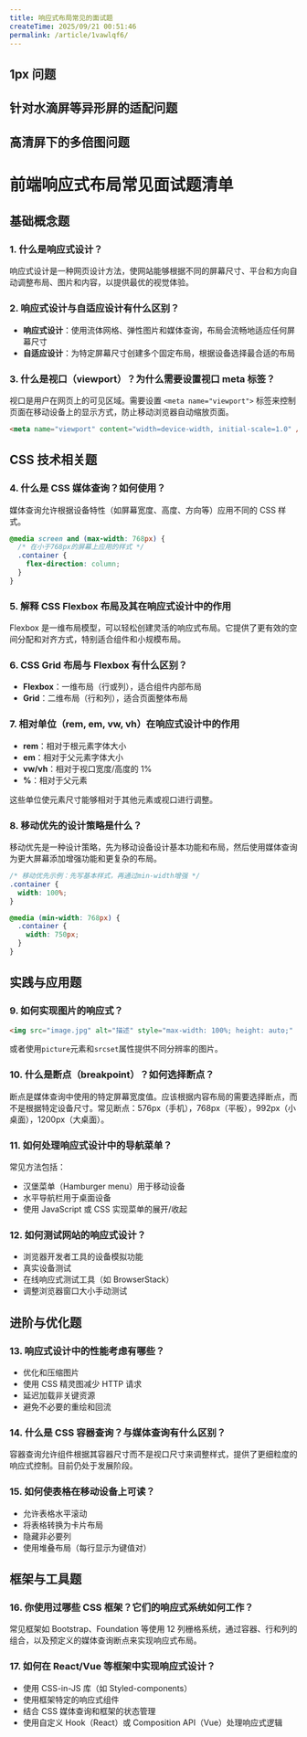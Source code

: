 ```yaml
---
title: 响应式布局常见的面试题
createTime: 2025/09/21 00:51:46
permalink: /article/1vawlqf6/
---
```


## 1px 问题

## 针对水滴屏等异形屏的适配问题

## 高清屏下的多倍图问题

##

# 前端响应式布局常见面试题清单

## 基础概念题

### 1. 什么是响应式设计？

响应式设计是一种网页设计方法，使网站能够根据不同的屏幕尺寸、平台和方向自动调整布局、图片和内容，以提供最优的视觉体验。

### 2. 响应式设计与自适应设计有什么区别？

- **响应式设计**：使用流体网格、弹性图片和媒体查询，布局会流畅地适应任何屏幕尺寸
- **自适应设计**：为特定屏幕尺寸创建多个固定布局，根据设备选择最合适的布局

### 3. 什么是视口（viewport）？为什么需要设置视口 meta 标签？

视口是用户在网页上的可见区域。需要设置 `<meta name="viewport">` 标签来控制页面在移动设备上的显示方式，防止移动浏览器自动缩放页面。

```html
<meta name="viewport" content="width=device-width, initial-scale=1.0" />
```

## CSS 技术相关题

### 4. 什么是 CSS 媒体查询？如何使用？

媒体查询允许根据设备特性（如屏幕宽度、高度、方向等）应用不同的 CSS 样式。

```css
@media screen and (max-width: 768px) {
  /* 在小于768px的屏幕上应用的样式 */
  .container {
    flex-direction: column;
  }
}
```

### 5. 解释 CSS Flexbox 布局及其在响应式设计中的作用

Flexbox 是一维布局模型，可以轻松创建灵活的响应式布局。它提供了更有效的空间分配和对齐方式，特别适合组件和小规模布局。

### 6. CSS Grid 布局与 Flexbox 有什么区别？

- **Flexbox**：一维布局（行或列），适合组件内部布局
- **Grid**：二维布局（行和列），适合页面整体布局

### 7. 相对单位（rem, em, vw, vh）在响应式设计中的作用

- **rem**：相对于根元素字体大小
- **em**：相对于父元素字体大小
- **vw/vh**：相对于视口宽度/高度的 1%
- **%**：相对于父元素

这些单位使元素尺寸能够相对于其他元素或视口进行调整。

### 8. 移动优先的设计策略是什么？

移动优先是一种设计策略，先为移动设备设计基本功能和布局，然后使用媒体查询为更大屏幕添加增强功能和更复杂的布局。

```css
/* 移动优先示例：先写基本样式，再通过min-width增强 */
.container {
  width: 100%;
}

@media (min-width: 768px) {
  .container {
    width: 750px;
  }
}
```

## 实践与应用题

### 9. 如何实现图片的响应式？

```html
<img src="image.jpg" alt="描述" style="max-width: 100%; height: auto;" />
```

或者使用`picture`元素和`srcset`属性提供不同分辨率的图片。

### 10. 什么是断点（breakpoint）？如何选择断点？

断点是媒体查询中使用的特定屏幕宽度值。应该根据内容布局的需要选择断点，而不是根据特定设备尺寸。常见断点：576px（手机），768px（平板），992px（小桌面），1200px（大桌面）。

### 11. 如何处理响应式设计中的导航菜单？

常见方法包括：

- 汉堡菜单（Hamburger menu）用于移动设备
- 水平导航栏用于桌面设备
- 使用 JavaScript 或 CSS 实现菜单的展开/收起

### 12. 如何测试网站的响应式设计？

- 浏览器开发者工具的设备模拟功能
- 真实设备测试
- 在线响应式测试工具（如 BrowserStack）
- 调整浏览器窗口大小手动测试

## 进阶与优化题

### 13. 响应式设计中的性能考虑有哪些？

- 优化和压缩图片
- 使用 CSS 精灵图减少 HTTP 请求
- 延迟加载非关键资源
- 避免不必要的重绘和回流

### 14. 什么是 CSS 容器查询？与媒体查询有什么区别？

容器查询允许组件根据其容器尺寸而不是视口尺寸来调整样式，提供了更细粒度的响应式控制。目前仍处于发展阶段。

### 15. 如何使表格在移动设备上可读？

- 允许表格水平滚动
- 将表格转换为卡片布局
- 隐藏非必要列
- 使用堆叠布局（每行显示为键值对）

## 框架与工具题

### 16. 你使用过哪些 CSS 框架？它们的响应式系统如何工作？

常见框架如 Bootstrap、Foundation 等使用 12 列栅格系统，通过容器、行和列的组合，以及预定义的媒体查询断点来实现响应式布局。

### 17. 如何在 React/Vue 等框架中实现响应式设计？

- 使用 CSS-in-JS 库（如 Styled-components）
- 使用框架特定的响应式组件
- 结合 CSS 媒体查询和框架的状态管理
- 使用自定义 Hook（React）或 Composition API（Vue）处理响应式逻辑

